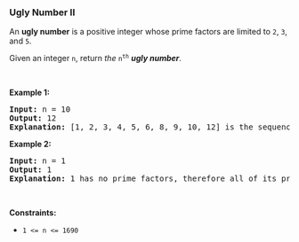
<h3>Ugly Number II</h3>
<div><p>An <strong>ugly number</strong> is a positive integer whose prime factors are limited to <code>2</code>, <code>3</code>, and <code>5</code>.</p>
<p>Given an integer <code>n</code>, return <em>the</em> <code>n<sup>th</sup></code> <em><strong>ugly number</strong></em>.</p>
<p> </p>
<p><strong>Example 1:</strong></p>
<pre><strong>Input:</strong> n = 10
<strong>Output:</strong> 12
<strong>Explanation:</strong> [1, 2, 3, 4, 5, 6, 8, 9, 10, 12] is the sequence of the first 10 ugly numbers.
</pre>
<p><strong>Example 2:</strong></p>
<pre><strong>Input:</strong> n = 1
<strong>Output:</strong> 1
<strong>Explanation:</strong> 1 has no prime factors, therefore all of its prime factors are limited to 2, 3, and 5.
</pre>
<p> </p>
<p><strong>Constraints:</strong></p>
<ul>
<li><code>1 &lt;= n &lt;= 1690</code></li>
</ul>
</div>

